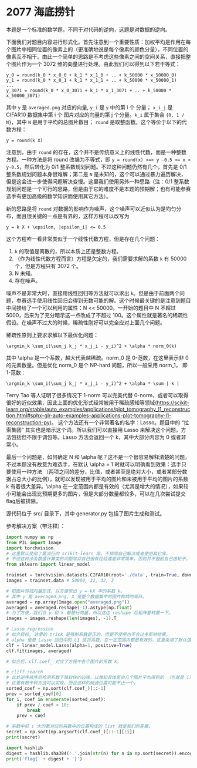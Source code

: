 # 2077 海底捞针

本题是一个标准的数学题，不同于对代码的逆向，这题是对数据的逆向。

下面我们对题目内容进行形式化。首先注意到一个重要性质：加权平均是作用在每个图片中相同位置的像素上的（更准确地说是每个像素的颜色分量），不同位置的像素互不相干。由此一个简单的思路是不考虑这些像素之间的空间关系，直接把整个图片作为一个 3072 维的向量进行处理。由此我们可以得到以下若干等式：

```
y_0 = round(k_0 * x_0_0 + k_1 * x_1_0 + .. + k_50000 * x_50000_0)
y_1 = round(k_0 * x_0_1 + k_1 * x_1_1 + .. + k_50000 * x_50000_1)
...
y_3071 = round(k_0 * x_0_3071 + k_1 * x_1_3071 + .. + k_50000 * x_50000_3071)
```

其中 `y` 是 `averaged.png` 对应的向量, `y_i` 是 `y` 中的第 i 个 分量； `x_i_j` 是 CIFAR10 数据集中第 i 个 图片对应的向量的第 j 个分量。`k_i` 属于集合 `{0, 1 / N}`，其中 `N` 是用于平均的总图片数目； `round` 是取整函数。这个等价于以下的代数方程：

```
y = round(k X)
```

注意到，由于 `round` 的存在，这个并不是传统意义上的线性代数，而是一种整数方程。一种方法是将 round 改编为不等式，即 `y = round(x) <=> y -0.5 <= x < y-0.5`，然后转化为 0/1 整系数规划问题。不过这种问题仍然有几个，首先是 0/1 整系数规划问题本身很难解；第二是 `N` 是未知的，这个可以通过暴力遍历解决，但是这会进一步使得问题解决变慢。这里我们使用另外一种思路（注：0/1 整系数规划问题是一个可行的思路，但是由于它的难度不是本题的预期解；也有可能参赛选手有更加高级的数学知识而使用其它方法）。

新的思路是将 `round` 对数据的影响作为噪声，这个噪声可以近似认为是均匀分布，而且很关键的一点是有界的，这样方程可以改写为

```
y = k X + \epsilon, |epsilon_i| <= 0.5
```

这个方程咋一看非常类似于一个线性代数方程，但是存在几个问题：

1. `k` 的取值是离散的，所以本质上还是整数方程。
2. （作为线性代数方程而言）方程是欠定的，我们需要求解的系数 `k` 有 50000 个，但是方程只有 3072 个。
3. N 未知。
4. 存在噪声。

噪声不是非常大时，直接用线性回归等方法就可以求出 `k`。但是由于前面两个问题，参赛选手使用线性回归会得到无数可能的解。这个时候最关键的是注意到题目中间接给了一个可以利用的属性：N << 50000。一开始的题目中 N 不超过 5000，后来为了充分暗示这一点改成了不超过 100。这个属性就是著名的稀疏性假设。在噪声不过大的时候，稀疏性刚好可以完全应对上面几个问题。

稀疏性原则上要求求解以下最优化问题：

```
\argmin_k \sum_i(\sum_j k_j * x_j_i - y_i)^2 + \alpha * norm_0(k)
```

其中 \alpha 是一个系数，越大代表越稀疏。norm_0 是 0-范数，在这里表示非 0 的元素数量。但是优化 norm_0 是个 NP-hard 问题，所以一般采用 norm_1， 即 1-范数：

```
\argmin_k \sum_i(\sum_j k_j * x_j_i - y_i)^2 + \alpha * \sum | k |
```

Terry Tao 等人证明了很多情况下 1-norm 可以完美代替 0-norm，或者可以取得很好的近似效果，因此上面的优化形式经常被用于稀疏感知等领域(https://scikit-learn.org/stable/auto_examples/applications/plot_tomography_l1_reconstruction.html#sphx-glr-auto-examples-applications-plot-tomography-l1-reconstruction-py)。
这个方法还有一个非常著名的名字：Lasso。题目中的 “拉索集团” 其实也是暗示这个词。所以我们可以直接用 Lasso 来解决这个问题。方法包括但不限于调包等。Lasso 方法会返回一个 k，其中大部分内容为 0 或者非常小。

最后一个问题是，如何确定 N 和 \alpha 呢？这不是一个很容易解释清楚的问题，不过本题没有故意为难选手，在默认 \alpha = 1 时就可以明确看到效果：选手只要使用一种方法 （两项之间的差分，比值，或者甚至是绝对大小，或者某部分数据占总大小的比例），就可以发现被用于平均的图片和未被用于平均的图片的系数 k 有着很大差异。\alpha 在一定范围内都是有效的（尤其是增大的情况），如果较小可能会出现比预期更多的图片，但是大部分数量都较多，可以在几次尝试提交flag后被排除。

源代码位于 src/ 目录下，其中 generator.py 包括了图片生成和测试。

参考解决方案（带注释）：

```python
import numpy as np
from PIL import Image
import torchvision
# 这里默认使用了最流行的 scikit-learn 库。不排除自己解决或者使用其它库。
# 不过这种涉及数值计算类的问题除非自己很有经验或者非常简单，否则并不鼓励自己造轮子。
from sklearn import linear_model

trainset = torchvision.datasets.CIFAR10(root='./data', train=True, download=True)
images = trainset.data # 50000, 32, 32, 3

# 把图片转成向量形式，以方便求出 y = kX 中的系数 k。
# 其中 y 是 averaged.png, X 是整个数据集中的图片构成的矩阵。
averaged = np.array(Image.open("averaged.png"))
averaged = averaged.reshape(-1).astype(np.float)
# 为了方便，我们令 y 和 k 都是行向量，所以这边 reshape 后矩阵要转置一下。
images = images.reshape(len(images), -1).T

# Lasso regression
# 拟合目标, 这里的 trick 是强制系数是正的，但是不使用也不会过多影响结果。
# alpha 值是 Lasso 回归中的 L1 惩罚系数，在一定范围内都是有效的，这里采用了默认值。
clf = linear_model.Lasso(alpha=1, positive=True)
clf.fit(images, averaged)

# 拟合后，clf.coef_ 对应了方程中各个图片的系数 k。

# cliff search
# 此处逆序排序后检测系数下降较快的边缘，以推知具体是由几个图片平均得到的 （也就是 i）。
# 这里有若干种方法可以实现，而且这样的候选位置可能不止一个，
sorted_coef = np.sort(clf.coef_)[::-1]
prev = sorted_coef[0]
for i, coef in enumerate(sorted_coef):
    if prev / coef > 10:
        break
    prev = coef

# 系数中前 i 大的数对应的系数中的位置构成的 list 就是我们的答案。
secret = np.sort(np.argsort(clf.coef_)[::-1][:i])
print(secret)

import hashlib
digest = hashlib.sha384('.'.join(str(n) for n in np.sort(secret)).encode()).hexdigest()
print('flag{' + digest + '}')
```
